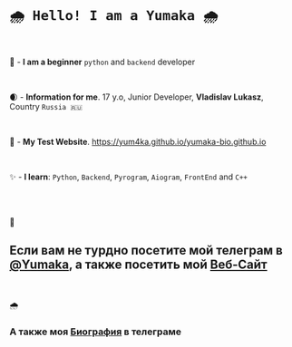 #  `🌧️ Hello! I am a Yumaka 🌧️`
<br>
<img src="https://ru.files.fm/u/nmhadjzcq" alt="">


🍇 - **__I am a beginner__** `python` and `backend` developer

<br>

🌒 - **__Information for me__**. 17 y.o, Junior Developer, __Vladislav Lukasz__, Country `Russia 🇷🇺`

<br>

👾 - **__My Test Website__**. https://yum4ka.github.io/yumaka-bio.github.io

<br>

✨ - **__I learn__**: `Python`, `Backend`, `Pyrogram`, `Aiogram`, `FrontEnd` and `C++`

<br>
<br>

🔌 <h2>Если вам не турдно посетите мой телеграм в <a href="https://t.me/yumaka">@Yumaka</a>, а также посетить мой <a href="https://yumakalukasz.github.io/yumaka-bio.github.io">Веб-Сайт</a></h2>

<br>

🌧️ <h3>А также моя <a href="https://t.me/yumakabio">Биография</a> в телеграме</h3>
